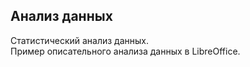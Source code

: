 ## Анализ данных
Статистический анализ данных.     
Пример описательного анализа данных в LibreOffice.    



